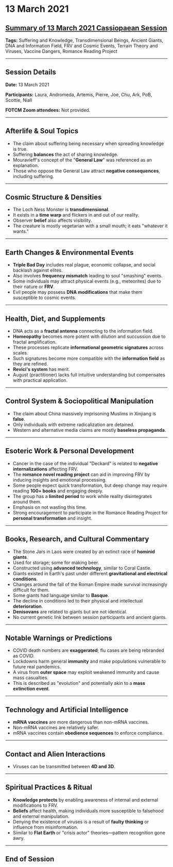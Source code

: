 # 13 March 2021

## [Summary of 13 March 2021 Cassiopaean Session](https://cassiopaea.org/forum/threads/session-13-march-2021.50291/)

**Tags:** Suffering and Knowledge, Transdimensional Beings, Ancient Giants, DNA and Information Field, FRV and Cosmic Events, Terrain Theory and Viruses, Vaccine Dangers, Romance Reading Project

---

## Session Details

**Date:** 13 March 2021

**Participants:** Laura, Andromeda, Artemis, Pierre, Joe, Chu, Ark, PoB, Scottie, Niall

**FOTCM Zoom attendees:** Not provided.

---

## Afterlife & Soul Topics

- The claim about suffering being necessary when spreading knowledge is true.
- Suffering **balances** the act of sharing knowledge.
- Mouravieff's concept of the "**General Law**" was referenced as an explanation.
- Those who oppose the General Law attract **negative consequences**, including suffering.

---

## Cosmic Structure & Densities

- The Loch Ness Monster is **transdimensional**.
- It exists in a **time warp** and flickers in and out of our reality.
- Observer **belief** also affects visibility.
- The creature is mostly vegetarian with a small mouth; it eats "whatever it wants."

---

## Earth Changes & Environmental Events

- **Triple Bad Day** includes real plague, economic collapse, and social backlash against elites.
- Also involves **frequency mismatch** leading to soul "smashing" events.
- Some individuals may attract physical events (e.g., meteorites) due to their nature or **FRV**.
- Evil people may possess **DNA modifications** that make them susceptible to cosmic events.

---

## Health, Diet, and Supplements

- DNA acts as a **fractal antenna** connecting to the information field.
- **Homeopathy** becomes more potent with dilution and succussion due to fractal amplification.
- These processes replicate **informational geometric signatures** across scales.
- Such signatures become more compatible with the **information field** as they are refined.
- **Revici's system** has merit.
- August (practitioner) lacks full intuitive understanding but compensates with practical application.

---

## Control System & Sociopolitical Manipulation

- The claim about China massively imprisoning Muslims in Xinjiang is **false**.
- Only individuals with extreme radicalization are detained.
- Western and alternative media claims are mostly **baseless propaganda**.

---

## Esoteric Work & Personal Development

- Cancer in the case of the individual "Deckard" is related to **negative internalizations** affecting FRV.
- The **romance novel reading project** can aid in improving FRV by inducing insights and emotional processing.
- Some people expect quick transformation, but deep change may require reading **100+ books** and engaging deeply.
- The group has a **limited period** to work while reality disintegrates around them.
- Emphasis on not wasting this time.
- Strong encouragement to participate in the Romance Reading Project for **personal transformation** and insight.

---

## Books, Research, and Cultural Commentary

- The Stone Jars in Laos were created by an extinct race of **hominid giants**.
- Used for storage; some for making beer.
- Constructed using **advanced technology**, similar to Coral Castle.
- Giants existed in Earth's past under different **gravitational and electrical conditions**.
- Changes around the fall of the Roman Empire made survival increasingly difficult for them.
- Some giants had language similar to **Basque**.
- The decline in conditions led to their physical and intellectual **deterioration**.
- **Denisovans** are related to giants but are not identical.
- No current genetic link between session participants and ancient giants.

---

## Notable Warnings or Predictions

- COVID death numbers are **exaggerated**; flu cases are being rebranded as COVID.
- Lockdowns harm general **immunity** and make populations vulnerable to future real pandemics.
- A virus from **outer space** may exploit weakened immunity and cause mass casualties.
- This is described as "evolution" and potentially akin to a **mass extinction event**.

---

## Technology and Artificial Intelligence

- **mRNA vaccines** are more dangerous than non-mRNA vaccines.
- Non-mRNA vaccines are relatively safer.
- mRNA vaccines contain **obedience sequences** to enforce compliance.

---

## Contact and Alien Interactions

- Viruses can be transmitted between **4D and 3D**.

---

## Spiritual Practices & Ritual

- **Knowledge protects** by enabling awareness of internal and external modifications to FRV.
- **Beliefs** affect health, making individuals more susceptible to falsehood and external manipulation.
- Denying the existence of viruses is a result of **faulty thinking** or influence from misinformation.
- Similar to **Flat Earth** or "crisis actor" theories—pattern recognition gone awry.

---

## **End of Session**